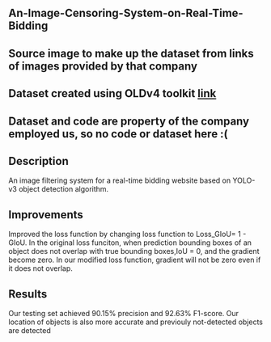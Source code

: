 ## An-Image-Censoring-System-on-Real-Time-Bidding
## Source image to make up the dataset from links of images provided by that company
## Dataset created using OLDv4 toolkit [link](https://github.com/EscVM/OIDv4_ToolKit)
## Dataset and code are property of the company employed us, so no code or dataset here :(
## Description
An image filtering system for a real-time bidding website based on YOLO-v3 object detection algorithm.
## Improvements
Improved the loss function by changing loss function to Loss_GIoU= 1 - GIoU. In the original loss funciton, when prediction bounding boxes of an object does not overlap with true bounding boxes,IoU = 0, and the gradient become zero. In our modified loss function, gradient will not be zero even if it does not overlap.
## Results
Our testing set achieved 90.15% precision and 92.63% F1-score. Our location of objects is also more accurate and previouly not-detected objects are detected
